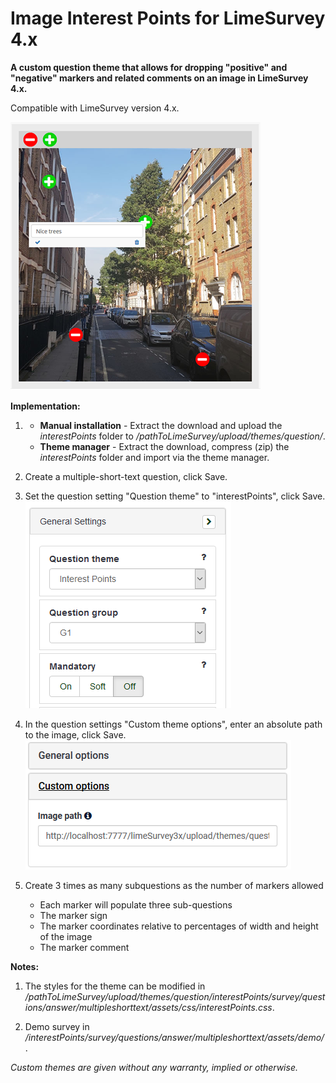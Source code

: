 # Image Interest Points for LimeSurvey 4.x
**A custom question theme that allows for dropping "positive" and "negative" markers and related comments on an image in LimeSurvey 4.x.**

Compatible with LimeSurvey version 4.x.

![Image Interest Points](/interestPoints/survey/questions/answer/multipleshorttext/assets/images/interest_points_5.png)

**Implementation:**

1) - **Manual installation** - Extract the download and upload the *interestPoints* folder to */pathToLimeSurvey/upload/themes/question/*.
    - **Theme manager** - Extract the download, compress (zip) the *interestPoints* folder and import via the theme manager.

2) Create a multiple-short-text question, click Save.

3) Set the question setting "Question theme" to "interestPoints", click Save.  
![Image Select interestPoints](/interestPoints/survey/questions/answer/multipleshorttext/assets/images/interest_points_6.png)

4) In the question settings "Custom theme options", enter an absolute path to the image, click Save.  
![Image Enter path to image](/interestPoints/survey/questions/answer/multipleshorttext/assets/images/interest_points_7.png)

5) Create 3 times as many subquestions as the number of markers allowed
    - Each marker will populate three sub-questions
    - The marker sign
    - The marker coordinates relative to percentages of width and height of the image
    - The marker comment

**Notes:**

1) The styles for the theme can be modified in */pathToLimeSurvey/upload/themes/question/interestPoints/survey/questions/answer/multipleshorttext/assets/css/interestPoints.css*.

2) Demo survey in */interestPoints/survey/questions/answer/multipleshorttext/assets/demo/*.
    
    
*Custom themes are given without any warranty, implied or otherwise.*
